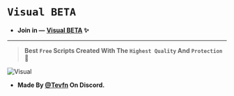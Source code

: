 # ``Visual BETA``
- **Join in —** **[Visual BETA](https://dsc.gg/visualontop) ✨**
---
> **Best ``Free`` Scripts Created With The ``Highest Quality`` And ``Protection`` 🪬**

![Visual](https://github.com/user-attachments/assets/585f2b27-1845-4de0-9929-6a00441752c8)

- **Made By [@Tevfn](https://discord.com/users/1213487849547104269) On Discord.**
